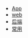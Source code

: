 
<!-- * [web](view/web/web.md)
* [小程序](view/mini/mini.md)
* [App](view/app/app.md)
* [数据库](view/database/database.md)
* [其他](view/else/else.md)
* [配置](view/config/config.md) -->
* [App](view/app/app.md)
* [web](view/web/web.md)
* [后端](view/backend/backend.md)
* [常用](view/common/common.md)